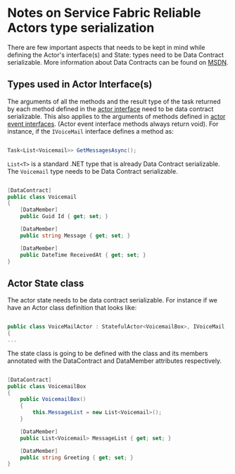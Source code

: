 <properties
   pageTitle="Reliable Actors Notes on Actor type serialization"
   description="Discusses basic requirements for defining serializable classes that can be used to define Service Fabric Reliable Actor state and interfaces"
   services="service-fabric"
   documentationCenter=".net"
   authors="vturecek"
   manager="timlt"
   editor=""/>

<tags
   ms.service="service-fabric"
   ms.devlang="dotnet"
   ms.topic="article"
   ms.tgt_pltfrm="NA"
   ms.workload="NA"
   ms.date="11/13/2015"
   ms.author="vturecek"/>

# Notes on Service Fabric Reliable Actors type serialization

There are few important aspects that needs to be kept in mind while defining the Actor's interface(s) and State: types need to be Data Contract serializable. More information about Data Contracts can be found on [MSDN](https://msdn.microsoft.com/library/ms731923.aspx).

## Types used in Actor Interface(s)

The arguments of all the methods and the result type of the task returned by each method defined in the [actor interface](service-fabric-reliable-actors-introduction.md#actors) need to be data contract serializable. This also applies to the arguments of methods defined in [actor event interfaces](service-fabric-reliable-actors-events.md#actor-events). (Actor event interface methods always return void).
For instance, if the `IVoiceMail` interface defines a method as:

```csharp

Task<List<Voicemail>> GetMessagesAsync();

```

`List<T>` is a standard .NET type that is already Data Contract serializable. The `Voicemail` type needs to be Data Contract serializable.

```csharp

[DataContract]
public class Voicemail
{
    [DataMember]
    public Guid Id { get; set; }

    [DataMember]
    public string Message { get; set; }

    [DataMember]
    public DateTime ReceivedAt { get; set; }
}

```

## Actor State class

The actor state needs to be data contract serializable. For instance if we have an Actor class definition that looks like:

```csharp

public class VoiceMailActor : StatefulActor<VoicemailBox>, IVoiceMail
{
...

```

The state class is going to be defined with the class and its members annotated with the DataContract and DataMember attributes respectively.

```csharp

[DataContract]
public class VoicemailBox
{
    public VoicemailBox()
    {
        this.MessageList = new List<Voicemail>();
    }

    [DataMember]
    public List<Voicemail> MessageList { get; set; }

    [DataMember]
    public string Greeting { get; set; }
}

```
